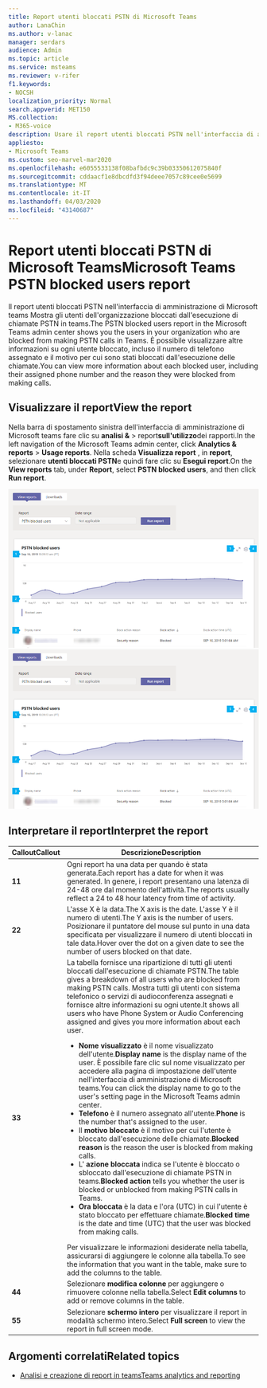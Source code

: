 ```yaml
---
title: Report utenti bloccati PSTN di Microsoft Teams
author: LanaChin
ms.author: v-lanac
manager: serdars
audience: Admin
ms.topic: article
ms.service: msteams
ms.reviewer: v-rifer
f1.keywords:
- NOCSH
localization_priority: Normal
search.appverid: MET150
MS.collection:
- M365-voice
description: Usare il report utenti bloccati PSTN nell'interfaccia di amministrazione di Microsoft teams per ottenere una panoramica degli utenti del team dell'organizzazione bloccati dall'esecuzione di chiamate PSTN.
appliesto:
- Microsoft Teams
ms.custom: seo-marvel-mar2020
ms.openlocfilehash: e6055533138f08bafbdc9c39b03350612075840f
ms.sourcegitcommit: cddaacf1e8dbcdfd3f94deee7057c89cee0e5699
ms.translationtype: MT
ms.contentlocale: it-IT
ms.lasthandoff: 04/03/2020
ms.locfileid: "43140687"
---
```

# <a name="microsoft-teams-pstn-blocked-users-report"></a><span data-ttu-id="2aa7b-103">Report utenti bloccati PSTN di Microsoft Teams</span><span class="sxs-lookup"><span data-stu-id="2aa7b-103">Microsoft Teams PSTN blocked users report</span></span>

<span data-ttu-id="2aa7b-104">Il report utenti bloccati PSTN nell'interfaccia di amministrazione di Microsoft teams Mostra gli utenti dell'organizzazione bloccati dall'esecuzione di chiamate PSTN in teams.</span><span class="sxs-lookup"><span data-stu-id="2aa7b-104">The PSTN blocked users report in the Microsoft Teams admin center shows you the users in your organization who are blocked from making PSTN calls in Teams.</span></span> <span data-ttu-id="2aa7b-105">È possibile visualizzare altre informazioni su ogni utente bloccato, incluso il numero di telefono assegnato e il motivo per cui sono stati bloccati dall'esecuzione delle chiamate.</span><span class="sxs-lookup"><span data-stu-id="2aa7b-105">You can view more information about each blocked user, including their assigned phone number and the reason they were blocked from making calls.</span></span>

## <a name="view-the-report"></a><span data-ttu-id="2aa7b-106">Visualizzare il report</span><span class="sxs-lookup"><span data-stu-id="2aa7b-106">View the report</span></span>

<span data-ttu-id="2aa7b-107">Nella barra di spostamento sinistra dell'interfaccia di amministrazione di Microsoft teams fare clic su **analisi &** > report**sull'utilizzo**dei rapporti.</span><span class="sxs-lookup"><span data-stu-id="2aa7b-107">In the left navigation of the Microsoft Teams admin center, click **Analytics & reports** > **Usage reports**.</span></span> <span data-ttu-id="2aa7b-108">Nella scheda **Visualizza report** , in **report**, selezionare **utenti bloccati PSTN**e quindi fare clic su **Esegui report**.</span><span class="sxs-lookup"><span data-stu-id="2aa7b-108">On the **View reports** tab, under **Report**, select **PSTN blocked users**, and then click **Run report**.</span></span>

<span data-ttu-id="2aa7b-109">![Screenshot del report degli utenti bloccati PSTN nell'interfaccia di amministrazione](../media/teams-reports-pstn-blocked-users-with-callouts.png "Screenshot del report utenti bloccati PSTN nell'interfaccia di amministrazione di Microsoft teams con callout numerati")</span><span class="sxs-lookup"><span data-stu-id="2aa7b-109">![Screenshot of the PSTN blocked users report report in the admin center](../media/teams-reports-pstn-blocked-users-with-callouts.png "Screenshot of the PSTN blocked users report in the Microsoft Teams admin center with numbered callouts")</span></span>

## <a name="interpret-the-report"></a><span data-ttu-id="2aa7b-110">Interpretare il report</span><span class="sxs-lookup"><span data-stu-id="2aa7b-110">Interpret the report</span></span>

|<span data-ttu-id="2aa7b-111">Callout</span><span class="sxs-lookup"><span data-stu-id="2aa7b-111">Callout</span></span> |<span data-ttu-id="2aa7b-112">Descrizione</span><span class="sxs-lookup"><span data-stu-id="2aa7b-112">Description</span></span>  |
|--------|-------------|
|<span data-ttu-id="2aa7b-113">**1**</span><span class="sxs-lookup"><span data-stu-id="2aa7b-113">**1**</span></span>   |<span data-ttu-id="2aa7b-114">Ogni report ha una data per quando è stata generata.</span><span class="sxs-lookup"><span data-stu-id="2aa7b-114">Each report has a date for when it was generated.</span></span> <span data-ttu-id="2aa7b-115">In genere, i report presentano una latenza di 24-48 ore dal momento dell'attività.</span><span class="sxs-lookup"><span data-stu-id="2aa7b-115">The reports usually reflect a 24 to 48 hour latency from time of activity.</span></span> |
|<span data-ttu-id="2aa7b-116">**2**</span><span class="sxs-lookup"><span data-stu-id="2aa7b-116">**2**</span></span>   |<span data-ttu-id="2aa7b-117">L'asse X è la data.</span><span class="sxs-lookup"><span data-stu-id="2aa7b-117">The X axis is the date.</span></span> <span data-ttu-id="2aa7b-118">L'asse Y è il numero di utenti.</span><span class="sxs-lookup"><span data-stu-id="2aa7b-118">The Y axis is the number of users.</span></span> <br><span data-ttu-id="2aa7b-119">Posizionare il puntatore del mouse sul punto in una data specificata per visualizzare il numero di utenti bloccati in tale data.</span><span class="sxs-lookup"><span data-stu-id="2aa7b-119">Hover over the dot on a given date to see the number of users blocked on that date.</span></span> |
|<span data-ttu-id="2aa7b-120">**3**</span><span class="sxs-lookup"><span data-stu-id="2aa7b-120">**3**</span></span>   |<span data-ttu-id="2aa7b-121">La tabella fornisce una ripartizione di tutti gli utenti bloccati dall'esecuzione di chiamate PSTN.</span><span class="sxs-lookup"><span data-stu-id="2aa7b-121">The table gives a breakdown of all users who are blocked from making PSTN calls.</span></span>  <span data-ttu-id="2aa7b-122">Mostra tutti gli utenti con sistema telefonico o servizi di audioconferenza assegnati e fornisce altre informazioni su ogni utente.</span><span class="sxs-lookup"><span data-stu-id="2aa7b-122">It shows all users who have Phone System or Audio Conferencing assigned and gives you more information about each user.</span></span> <ul><li><span data-ttu-id="2aa7b-123">**Nome visualizzato** è il nome visualizzato dell'utente.</span><span class="sxs-lookup"><span data-stu-id="2aa7b-123">**Display name** is the display name of the user.</span></span> <span data-ttu-id="2aa7b-124">È possibile fare clic sul nome visualizzato per accedere alla pagina di impostazione dell'utente nell'interfaccia di amministrazione di Microsoft teams.</span><span class="sxs-lookup"><span data-stu-id="2aa7b-124">You can click the display name to go to the user's setting page in the Microsoft Teams admin center.</span></span> </li> <li><span data-ttu-id="2aa7b-125">**Telefono** è il numero assegnato all'utente.</span><span class="sxs-lookup"><span data-stu-id="2aa7b-125">**Phone** is the number that's assigned to the user.</span></span></li> <li><span data-ttu-id="2aa7b-126">Il **motivo bloccato** è il motivo per cui l'utente è bloccato dall'esecuzione delle chiamate.</span><span class="sxs-lookup"><span data-stu-id="2aa7b-126">**Blocked reason** is the reason the user is blocked from making calls.</span></span></li><li><span data-ttu-id="2aa7b-127">L' **azione bloccata** indica se l'utente è bloccato o sbloccato dall'esecuzione di chiamate PSTN in teams.</span><span class="sxs-lookup"><span data-stu-id="2aa7b-127">**Blocked action**  tells you whether the user is blocked or unblocked from making PSTN calls in Teams.</span></span></li> <li><span data-ttu-id="2aa7b-128">**Ora bloccata** è la data e l'ora (UTC) in cui l'utente è stato bloccato per effettuare chiamate.</span><span class="sxs-lookup"><span data-stu-id="2aa7b-128">**Blocked time** is the date and time (UTC) that the user was blocked from making calls.</span></span></li></li> </ul><span data-ttu-id="2aa7b-129">Per visualizzare le informazioni desiderate nella tabella, assicurarsi di aggiungere le colonne alla tabella.</span><span class="sxs-lookup"><span data-stu-id="2aa7b-129">To see the information that you want in the table, make sure to add the columns to the table.</span></span> |
|<span data-ttu-id="2aa7b-130">**4**</span><span class="sxs-lookup"><span data-stu-id="2aa7b-130">**4**</span></span>   |<span data-ttu-id="2aa7b-131">Selezionare **modifica colonne** per aggiungere o rimuovere colonne nella tabella.</span><span class="sxs-lookup"><span data-stu-id="2aa7b-131">Select **Edit columns** to add or remove columns in the table.</span></span>|
|<span data-ttu-id="2aa7b-132">**5**</span><span class="sxs-lookup"><span data-stu-id="2aa7b-132">**5**</span></span>   |<span data-ttu-id="2aa7b-133">Selezionare **schermo intero** per visualizzare il report in modalità schermo intero.</span><span class="sxs-lookup"><span data-stu-id="2aa7b-133">Select **Full screen** to view the report in full screen mode.</span></span>|

## <a name="related-topics"></a><span data-ttu-id="2aa7b-134">Argomenti correlati</span><span class="sxs-lookup"><span data-stu-id="2aa7b-134">Related topics</span></span>

- [<span data-ttu-id="2aa7b-135">Analisi e creazione di report in teams</span><span class="sxs-lookup"><span data-stu-id="2aa7b-135">Teams analytics and reporting</span></span>](teams-reporting-reference.md)